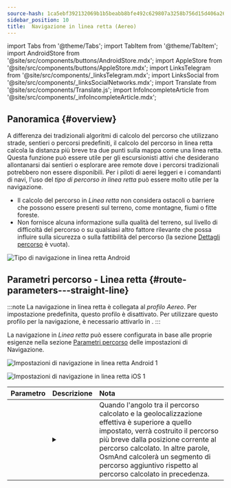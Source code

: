 ```yaml
---
source-hash: 1ca5ebf392132069b1b5beabb8bfe492c629807a3258b756d15d406a2613de59
sidebar_position: 10
title:  Navigazione in linea retta (Aereo)
---
```

import Tabs from '@theme/Tabs';
import TabItem from '@theme/TabItem';
import AndroidStore from '@site/src/components/buttons/AndroidStore.mdx';
import AppleStore from '@site/src/components/buttons/AppleStore.mdx';
import LinksTelegram from '@site/src/components/_linksTelegram.mdx';
import LinksSocial from '@site/src/components/_linksSocialNetworks.mdx';
import Translate from '@site/src/components/Translate.js';
import InfoIncompleteArticle from '@site/src/components/_infoIncompleteArticle.mdx';


<InfoIncompleteArticle/>


## Panoramica {#overview}

A differenza dei tradizionali algoritmi di calcolo del percorso che utilizzano strade, sentieri o percorsi predefiniti, il calcolo del percorso in linea retta calcola la distanza più breve tra due punti sulla mappa come una linea retta. Questa funzione può essere utile per gli escursionisti attivi che desiderano allontanarsi dai sentieri o esplorare aree remote dove i percorsi tradizionali potrebbero non essere disponibili. Per i piloti di aerei leggeri e i comandanti di navi, l'uso del *tipo di percorso in linea retta* può essere molto utile per la navigazione.

<!-- ![Straight line Navigation example Android 1](@site/static/img/navigation/auto-car/android_auto_landing_screen_2.png) ![Straight line Navigation example Android 1](@site/static/img/navigation/routing/straight_line_routing_andr_2.png)  -->

- Il calcolo del percorso in *Linea retta* non considera ostacoli o barriere che possono essere presenti sul terreno, come montagne, fiumi o fitte foreste.
- Non fornisce alcuna informazione sulla qualità del terreno, sul livello di difficoltà del percorso o su qualsiasi altro fattore rilevante che possa influire sulla sicurezza o sulla fattibilità del percorso (la sezione [Dettagli percorso](../setup/route-details.md) è vuota).

![Tipo di navigazione in linea retta Android](@site/static/img/navigation/routing/straight_line_routing_andr.png)


## Parametri percorso - Linea retta {#route-parameters---straight-line}

:::note
La navigazione in linea retta è collegata al *profilo Aereo*. Per impostazione predefinita, questo profilo è disattivato. Per utilizzare questo profilo per la navigazione, è necessario attivarlo in *<Translate android="true" ids="shared_string_menu,shared_string_settings,application_profiles"/>*.
:::

La navigazione in *Linea retta* può essere configurata in base alle proprie esigenze nella sezione [Parametri percorso](../guidance/navigation-settings.md#route-parameters) delle impostazioni di Navigazione.

<Tabs groupId="operating-systems" queryString="current-os">

<TabItem value="android" label="Android">

![Impostazioni di navigazione in linea retta Android 1](@site/static/img/navigation/routing/aircraft_routing_andr.png)

</TabItem>

<TabItem value="ios" label="iOS">

![Impostazioni di navigazione in linea retta iOS 1](@site/static/img/navigation/routing/straight_line_ios.png)

</TabItem>

</Tabs>

| Parametro | Descrizione | Nota |
|:------------|:---------------|:---------------|
| *<Translate android="true" ids="recalc_angle_dialog_title"/>* |  <details><summary> <Translate android="true" ids="recalc_angle_dialog_descr"/>  </summary>![Ricalcolo linea retta Android](@site/static/img/navigation/routing/straight_line_recalculation_andr.png) </details>  | Quando l'angolo tra il percorso calcolato e la geolocalizzazione effettiva è superiore a quello impostato, verrà costruito il percorso più breve dalla posizione corrente al percorso calcolato. In altre parole, OsmAnd calcolerà un segmento di percorso aggiuntivo rispetto al percorso calcolato in precedenza. |